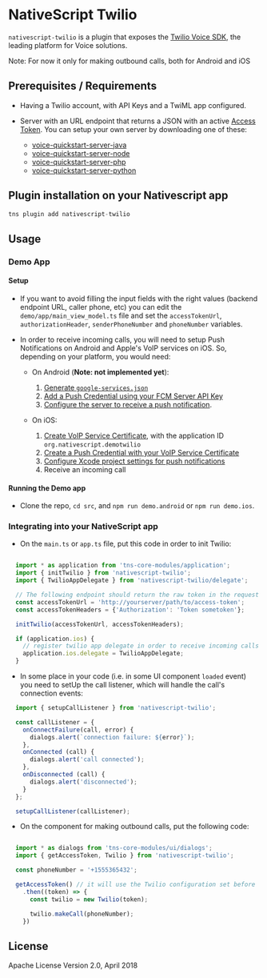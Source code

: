 # NativeScript Twilio

`nativescript-twilio` is a plugin that exposes the [Twilio Voice SDK](https://www.twilio.com/docs/libraries), the leading platform for Voice solutions.

Note: For now it only for making outbound calls, both for Android and iOS

## Prerequisites / Requirements

* Having a Twilio account, with API Keys and a TwiML app configured.
* Server with an URL endpoint that returns a JSON with an active [Access Token](https://www.twilio.com/docs/iam/access-tokens). You can setup your own server by downloading one of these:

  * [voice-quickstart-server-java](https://github.com/twilio/voice-quickstart-server-java)
  * [voice-quickstart-server-node](https://github.com/twilio/voice-quickstart-server-node)
  * [voice-quickstart-server-php](https://github.com/twilio/voice-quickstart-server-php)
  * [voice-quickstart-server-python](https://github.com/twilio/voice-quickstart-server-python)

## Plugin installation on your Nativescript app

```javascript
tns plugin add nativescript-twilio
```

## Usage

### Demo App

#### Setup

* If you want to avoid filling the input fields with the right values (backend endpoint URL, caller phone, etc) you can edit the `demo/app/main_view_model.ts` file and set the `accessTokenUrl`, `authorizationHeader`, `senderPhoneNumber` and `phoneNumber` variables.

* In order to receive incoming calls, you will need to setup Push Notifications on Android and Apple's VoIP services on iOS. So, depending on your platform, you would need:

  * On Android (**Note: not implemented yet**):

    1. [Generate `google-services.json`](https://github.com/twilio/voice-quickstart-android/blob/master/README.md#7-generate-google-servicesjson)
    2. [Add a Push Credential using your FCM Server API Key](https://github.com/twilio/voice-quickstart-android/blob/master/README.md#8-add-a-push-credential-using-your-fcm-server-api-key)
    3. [Configure the server to receive a push notification](https://github.com/twilio/voice-quickstart-android/blob/master/README.md#9-receiving-an-incoming-notification).

  * On iOS:

    1. [Create VoIP Service Certificate](https://github.com/twilio/voice-quickstart-swift#7-create-voip-service-certificate), with the application ID `org.nativescript.demotwilio`
    2. [Create a Push Credential with your VoIP Service Certificate](https://github.com/twilio/voice-quickstart-swift#8-create-a-push-credential-with-your-voip-service-certificate)
    3. [Configure Xcode project settings for push notifications](https://github.com/twilio/voice-quickstart-swift#9-configure-xcode-project-settings-for-push-notifications)
    4. Receive an incoming call


#### Running the Demo app

* Clone the repo, `cd src`, and `npm run demo.android` or `npm run demo.ios`.

### Integrating into your NativeScript app

* On the `main.ts` or `app.ts` file, put this code in order to init Twilio:

```javascript

  import * as application from 'tns-core-modules/application';
  import { initTwilio } from 'nativescript-twilio';
  import { TwilioAppDelegate } from 'nativescript-twilio/delegate';

  // The following endpoint should return the raw token in the request body
  const accessTokenUrl = 'http://yourserver/path/to/access-token';
  const accessTokenHeaders = {'Authorization': 'Token sometoken'};

  initTwilio(accessTokenUrl, accessTokenHeaders);

  if (application.ios) {
    // register twilio app delegate in order to receive incoming calls
    application.ios.delegate = TwilioAppDelegate;
  }
```

* In some place in your code (i.e. in some UI component `loaded` event) you need to setUp the call listener, which will handle the call's connection events:

```javascript
  import { setupCallListener } from 'nativescript-twilio';

  const callListener = {
    onConnectFailure(call, error) {
      dialogs.alert(`connection failure: ${error}`);
    },
    onConnected (call) {
      dialogs.alert('call connected');
    },
    onDisconnected (call) {
      dialogs.alert('disconnected');
    }
  };

  setupCallListener(callListener);
```

* On the component for making outbound calls, put the following code:

```javascript

  import * as dialogs from 'tns-core-modules/ui/dialogs';
  import { getAccessToken, Twilio } from 'nativescript-twilio';

  const phoneNumber = '+1555365432';

  getAccessToken() // it will use the Twilio configuration set before
    .then((token) => {
      const twilio = new Twilio(token);

      twilio.makeCall(phoneNumber);
    })
```

## License

Apache License Version 2.0, April 2018
